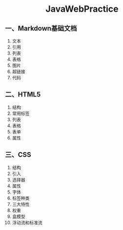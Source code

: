 <center>

# JavaWebPractice
</center>

## 一、Markdown基础文档
1. 文本
2. 引用
3. 列表
4. 表格
5. 图片
6. 超链接
7. 代码

## 二、HTML5
1. 结构
2. 常用标签
3. 列表
4. 表格
5. 表单
6. 属性

## 三、CSS
1. 结构
2. 引入
3. 选择器
4. 属性
5. 字体
6. 标签种类
7. 三大特性
8. 权重
9. 盒模型
10. 浮动流和标准流
